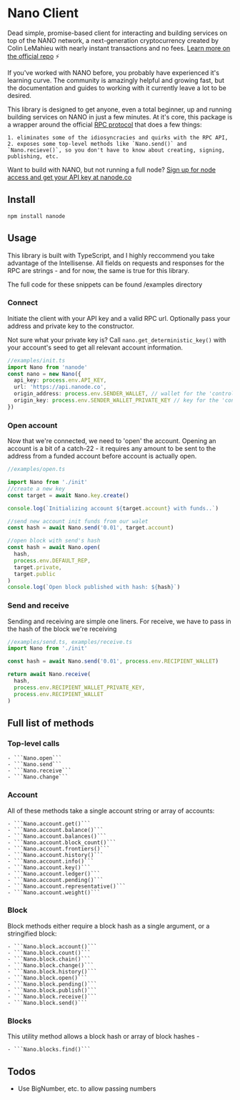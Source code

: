 # Nano Client

Dead simple, promise-based client for interacting and building services on top of the NANO network, a next-generation cryptocurrency created by Colin LeMahieu with nearly instant transactions and no fees. [Learn more on the official repo](https://nanode.co/node-api) ⚡️

If you've worked with NANO before, you probably have experienced it's learning curve. The community is amazingly helpful and growing fast,
but the documentation and guides to working with it currently leave a lot to be desired.

This library is designed to get anyone, even a total beginner, up and running building services on NANO in just a few minutes. At it's core,
this package is a wrapper around the official [RPC protocol](https://github.com/nanocurrency/raiblocks/wiki/RPC-protocol) that does a few things:

    1. eliminates some of the idiosyncracies and quirks with the RPC API,
    2. exposes some top-level methods like `Nano.send()` and `Nano.recieve()`, so you don't have to know about creating, signing, publishing, etc.

Want to build with NANO, but not running a full node? [Sign up for node access and get your API key at nanode.co](https://nanode.co/node-api)

## Install

`npm install nanode`

## Usage

This library is built with TypeScript, and I highly reccommend you take advantage of the Intellisense. All fields on requests and responses for the RPC are strings - and for now, the same is true for this library.

The full code for these snippets can be found /examples directory

### Connect

Initiate the client with your API key and a valid RPC url. Optionally pass your address and private key to the constructor.

Not sure what your private key is? Call `nano.get_deterministic_key()` with your account's seed to get all relevant account information.

```typescript
//examples/init.ts
import Nano from 'nanode'
const nano = new Nano({
  api_key: process.env.API_KEY,
  url: 'https://api.nanode.co',
  origin_address: process.env.SENDER_WALLET, // wallet for the 'controlling' account
  origin_key: process.env.SENDER_WALLET_PRIVATE_KEY // key for the 'controlling' account
})
```

### Open account

Now that we're connected, we need to 'open' the account. Opening an account is a bit of a catch-22 - it requires any amount to be sent to the address from a funded account before account is actually open.

```typescript
//examples/open.ts

import Nano from './init'
//create a new key
const target = await Nano.key.create()

console.log(`Initializing account ${target.account} with funds..`)

//send new account init funds from our walet
const hash = await Nano.send('0.01', target.account)

//open block with send's hash
const hash = await Nano.open(
  hash,
  process.env.DEFAULT_REP,
  target.private,
  target.public
)
console.log(`Open block published with hash: ${hash}`)
```

### Send and receive

Sending and receiving are simple one liners. For receive, we have to pass in the hash of the block we're receiving

```typescript
//examples/send.ts, examples/receive.ts
import Nano from './init'

const hash = await Nano.send('0.01', process.env.RECIPIENT_WALLET)

return await Nano.receive(
  hash,
  process.env.RECIPIENT_WALLET_PRIVATE_KEY,
  process.env.RECIPIENT_WALLET
)
```

## Full list of methods

### Top-level calls

    - ```Nano.open```
    - ```Nano.send```
    - ```Nano.receive```
    - ```Nano.change```

### Account

All of these methods take a single account string or array of accounts:

    - ```Nano.account.get()```
    - ```Nano.account.balance()```
    - ```Nano.account.balances()```
    - ```Nano.account.block_count()```
    - ```Nano.account.frontiers()```
    - ```Nano.account.history()```
    - ```Nano.account.info()```
    - ```Nano.account.key()```
    - ```Nano.account.ledger()```
    - ```Nano.account.pending()```
    - ```Nano.account.representative()```
    - ```Nano.account.weight()```

### Block

Block methods either require a block hash as a single argument, or a stringified block:

    - ```Nano.block.account()```
    - ```Nano.block.count()```
    - ```Nano.block.chain()```
    - ```Nano.block.change()```
    - ```Nano.block.history()```
    - ```Nano.block.open()```
    - ```Nano.block.pending()```
    - ```Nano.block.publish()```
    - ```Nano.block.receive()```
    - ```Nano.block.send()```

### Blocks

This utility method allows a block hash or array of block hashes -

    - ```Nano.blocks.find()```

## Todos

* Use BigNumber, etc. to allow passing numbers
